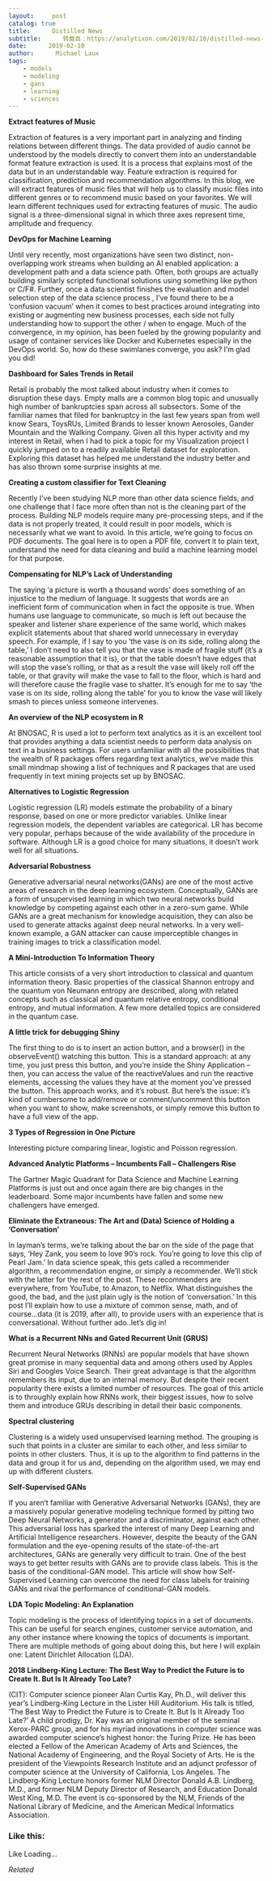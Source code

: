 ```yaml
---
layout:     post
catalog: true
title:      Distilled News
subtitle:      转载自：https://analytixon.com/2019/02/10/distilled-news-972/
date:      2019-02-10
author:      Michael Laux
tags:
    - models
    - modeling
    - gans
    - learning
    - sciences
---
```


**Extract features of Music**

Extraction of features is a very important part in analyzing and finding relations between different things. The data provided of audio cannot be understood by the models directly to convert them into an understandable format feature extraction is used. It is a process that explains most of the data but in an understandable way. Feature extraction is required for classification, prediction and recommendation algorithms. In this blog, we will extract features of music files that will help us to classify music files into different genres or to recommend music based on your favorites. We will learn different techniques used for extracting features of music. The audio signal is a three-dimensional signal in which three axes represent time, amplitude and frequency.

**DevOps for Machine Learning**

Until very recently, most organizations have seen two distinct, non-overlapping work streams when building an AI enabled application: a development path and a data science path. Often, both groups are actually building similarly scripted functional solutions using something like python or C/F#. Further, once a data scientist finishes the evaluation and model selection step of the data science process , I’ve found there to be a ‘confusion vacuum’ when it comes to best practices around integrating into existing or augmenting new business processes, each side not fully understanding how to support the other / when to engage. Much of the convergence, in my opinion, has been fueled by the growing popularity and usage of container services like Docker and Kubernetes especially in the DevOps world. So, how do these swimlanes converge, you ask? I’m glad you did!

**Dashboard for Sales Trends in Retail**

Retail is probably the most talked about industry when it comes to disruption these days. Empty malls are a common blog topic and unusually high number of bankruptcies span across all subsectors. Some of the familiar names that filed for bankruptcy in the last few years span from well know Sears, ToysRUs, Limited Brands to lesser known Aerosoles, Gander Mountain and the Walking Company. Given all this hyper activity and my interest in Retail, when I had to pick a topic for my Visualization project I quickly jumped on to a readily available Retail dataset for exploration. Exploring this dataset has helped me understand the industry better and has also thrown some surprise insights at me.

**Creating a custom classifier for Text Cleaning**

Recently I’ve been studying NLP more than other data science fields, and one challenge that I face more often than not is the cleaning part of the process. Building NLP models require many pre-processing steps, and if the data is not properly treated, it could result in poor models, which is necessarily what we want to avoid. In this article, we’re going to focus on PDF documents. The goal here is to open a PDF file, convert it to plain text, understand the need for data cleaning and build a machine learning model for that purpose.

**Compensating for NLP’s Lack of Understanding**

The saying ‘a picture is worth a thousand words’ does something of an injustice to the medium of language. It suggests that words are an inefficient form of communication when in fact the opposite is true. When humans use language to communicate, so much is left out because the speaker and listener share experience of the same world, which makes explicit statements about that shared world unnecessary in everyday speech. For example, if I say to you ‘the vase is on its side, rolling along the table,’ I don’t need to also tell you that the vase is made of fragile stuff (it’s a reasonable assumption that it is), or that the table doesn’t have edges that will stop the vase’s rolling, or that as a result the vase will likely roll off the table, or that gravity will make the vase to fall to the floor, which is hard and will therefore cause the fragile vase to shatter. It’s enough for me to say ‘the vase is on its side, rolling along the table’ for you to know the vase will likely smash to pieces unless someone intervenes.

**An overview of the NLP ecosystem in R**

At BNOSAC, R is used a lot to perform text analytics as it is an excellent tool that provides anything a data scientist needs to perform data analysis on text in a business settings. For users unfamiliar with all the possibilities that the wealth of R packages offers regarding text analytics, we’ve made this small mindmap showing a list of techniques and R packages that are used frequently in text mining projects set up by BNOSAC.

**Alternatives to Logistic Regression**

Logistic regression (LR) models estimate the probability of a binary response, based on one or more predictor variables. Unlike linear regression models, the dependent variables are categorical. LR has become very popular, perhaps because of the wide availability of the procedure in software. Although LR is a good choice for many situations, it doesn’t work well for all situations.

**Adversarial Robustness**

Generative adversarial neural networks(GANs) are one of the most active areas of research in the deep learning ecosystem. Conceptually, GANs are a form of unsupervised learning in which two neural networks build knowledge by competing against each other in a zero-sum game. While GANs are a great mechanism for knowledge acquisition, they can also be used to generate attacks against deep neural networks. In a very well-known example, a GAN attacker can cause imperceptible changes in training images to trick a classification model.

**A Mini-Introduction To Information Theory**

This article consists of a very short introduction to classical and quantum information theory. Basic properties of the classical Shannon entropy and the quantum von Neumann entropy are described, along with related concepts such as classical and quantum relative entropy, conditional entropy, and mutual information. A few more detailed topics are considered in the quantum case.

**A little trick for debugging Shiny**

The first thing to do is to insert an action button, and a browser() in the observeEvent() watching this button. This is a standard approach: at any time, you just press this button, and you’re inside the Shiny Application – then, you can access the value of the reactiveValues and run the reactive elements, accessing the values they have at the moment you’ve pressed the button. This approach works, and it’s robust. But here’s the issue: it’s kind of cumbersome to add/remove or comment/uncomment this button when you want to show, make screenshots, or simply remove this button to have a full view of the app.

**3 Types of Regression in One Picture**

Interesting picture comparing linear, logistic and Poisson regression.

**Advanced Analytic Platforms – Incumbents Fall – Challengers Rise**

The Gartner Magic Quadrant for Data Science and Machine Learning Platforms is just out and once again there are big changes in the leaderboard. Some major incumbents have fallen and some new challengers have emerged.

**Eliminate the Extraneous: The Art and (Data) Science of Holding a ‘Conversation’**

In layman’s terms, we’re talking about the bar on the side of the page that says, ‘Hey Zank, you seem to love 90’s rock. You’re going to love this clip of Pearl Jam.’ In data science speak, this gets called a recommender algorithm, a recommendation engine, or simply a recommender. We’ll stick with the latter for the rest of the post. These recommenders are everywhere, from YouTube, to Amazon, to Netflix. What distinguishes the good, the bad, and the just plain ugly is the notion of ‘conversation.’ In this post I’ll explain how to use a mixture of common sense, math, and of course…data (it is 2019, after all), to provide users with an experience that is conversational. Without further ado..let’s dig in!

**What is a Recurrent NNs and Gated Recurrent Unit (GRUS)**

Recurrent Neural Networks (RNNs) are popular models that have shown great promise in many sequential data and among others used by Apples Siri and Googles Voice Search. Their great advantage is that the algorithm remembers its input, due to an internal memory. But despite their recent popularity there exists a limited number of resources. The goal of this article is to throughly explain how RNNs work, their biggest issues, how to solve them and introduce GRUs describing in detail their basic components.

**Spectral clustering**

Clustering is a widely used unsupervised learning method. The grouping is such that points in a cluster are similar to each other, and less similar to points in other clusters. Thus, it is up to the algorithm to find patterns in the data and group it for us and, depending on the algorithm used, we may end up with different clusters.

**Self-Supervised GANs**

If you aren’t familiar with Generative Adversarial Networks (GANs), they are a massively popular generative modeling technique formed by pitting two Deep Neural Networks, a generator and a discriminator, against each other. This adversarial loss has sparked the interest of many Deep Learning and Artificial Intelligence researchers. However, despite the beauty of the GAN formulation and the eye-opening results of the state-of-the-art architectures, GANs are generally very difficult to train. One of the best ways to get better results with GANs are to provide class labels. This is the basis of the conditional-GAN model. This article will show how Self-Supervised Learning can overcome the need for class labels for training GANs and rival the performance of conditional-GAN models.

**LDA Topic Modeling: An Explanation**

Topic modeling is the process of identifying topics in a set of documents. This can be useful for search engines, customer service automation, and any other instance where knowing the topics of documents is important. There are multiple methods of going about doing this, but here I will explain one: Latent Dirichlet Allocation (LDA).

**2018 Lindberg-King Lecture: The Best Way to Predict the Future is to Create It. But Is It Already Too Late?**

(CIT): Computer science pioneer Alan Curtis Kay, Ph.D., will deliver this year’s Lindberg-King Lecture in the Lister Hill Auditorium. His talk is titled, ‘The Best Way to Predict the Future is to Create It. But Is It Already Too Late?’ A child prodigy, Dr. Kay was an original member of the seminal Xerox-PARC group, and for his myriad innovations in computer science was awarded computer science’s highest honor: the Turing Prize. He has been elected a Fellow of the American Academy of Arts and Sciences, the National Academy of Engineering, and the Royal Society of Arts. He is the president of the Viewpoints Research Institute and an adjunct professor of computer science at the University of California, Los Angeles. The Lindberg-King Lecture honors former NLM Director Donald A.B. Lindberg, M.D., and former NLM Deputy Director of Research, and Education Donald West King, M.D. The event is co-sponsored by the NLM, Friends of the National Library of Medicine, and the American Medical Informatics Association.





### Like this:

Like Loading...


*Related*

